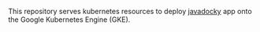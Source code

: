 This repository serves kubernetes resources to deploy [javadocky](https://github.com/KengoTODA/javadocky) app onto the Google Kubernetes Engine (GKE).
